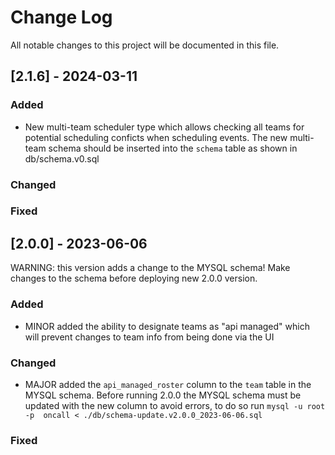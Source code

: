 # Change Log
All notable changes to this project will be documented in this file.

## [2.1.6] - 2024-03-11

### Added
 - New multi-team scheduler type which allows checking all teams for potential scheduling conficts when scheduling events. The new multi-team schema should be inserted into the `schema` table as shown in db/schema.v0.sql
### Changed

### Fixed


## [2.0.0] - 2023-06-06
WARNING: this version adds a change to the MYSQL schema! Make changes to the schema before deploying new 2.0.0 version.

### Added
 - MINOR added the ability to designate teams as "api managed" which will prevent changes to team info from being done via the UI
### Changed
 - MAJOR added the `api_managed_roster` column to the `team` table in the MYSQL schema. Before running 2.0.0 the MYSQL schema must be updated with the new column to avoid errors, to do so run `mysql -u root -p  oncall < ./db/schema-update.v2.0.0_2023-06-06.sql`

### Fixed
